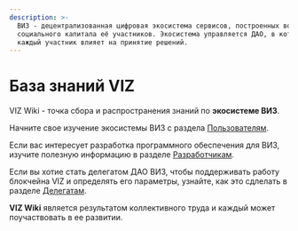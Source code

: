 ```yaml
---
description: >-
  ВИЗ - децентрализованная цифровая экосистема сервисов, построенных вокруг
  социального капитала её участников. Экосистема управляется ДАО, в котором
  каждый участник влияет на принятие решений.
---
```


# База знаний VIZ

VIZ Wiki - точка сбора и распространения знаний по **экосистеме ВИЗ**.

Начните свое изучение экосистемы ВИЗ с раздела [Пользователям](https://wiki.viz.media/users/).

Если вас интересует разработка программного обеспечения для ВИЗ, изучите полезную информацию в разделе [Разработчикам](https://wiki.viz.media/developers/).

Если вы хотие стать делегатом ДАО ВИЗ, чтобы поддерживать работу блокчейна VIZ и определять его параметры, узнайте, как это сдлелать в разделе [Делегатам](https://wiki.viz.media/witnesses/).

**VIZ Wiki** является результатом коллективного труда и каждый может поучаствовать в ее развитии.

